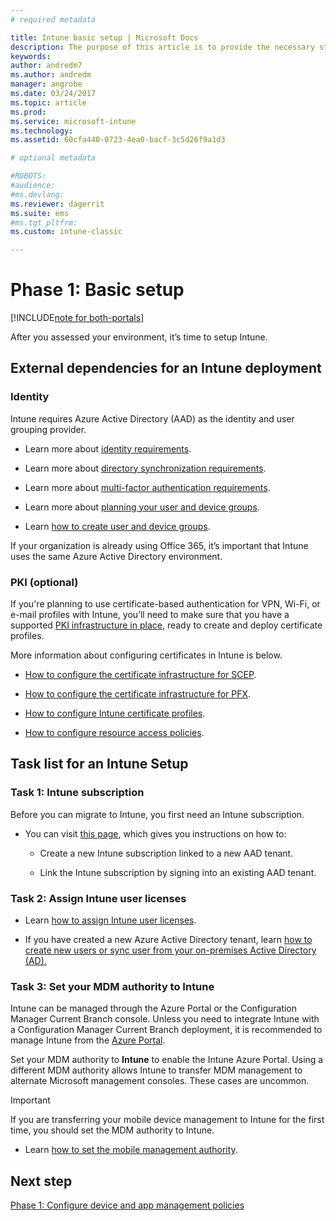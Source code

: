 ```yaml
---
# required metadata

title: Intune basic setup | Microsoft Docs
description: The purpose of this article is to provide the necessary steps to set up Microsoft Intune.
keywords:
author: andredm7
ms.author: andredm
manager: angrobe
ms.date: 03/24/2017
ms.topic: article
ms.prod:
ms.service: microsoft-intune
ms.technology:
ms.assetid: 60cfa440-0723-4ea0-bacf-3c5d26f9a1d3

# optional metadata

#ROBOTS:
#audience:
#ms.devlang:
ms.reviewer: dagerrit
ms.suite: ems
#ms.tgt_pltfrm:
ms.custom: intune-classic

---
```


# Phase 1: Basic setup

[!INCLUDE[note for both-portals](../includes/note-for-both-portals.md)]

After you assessed your environment, it’s time to setup Intune.

## External dependencies for an Intune deployment

### Identity

Intune requires Azure Active Directory (AAD) as the identity and user grouping provider.

-   Learn more about [identity requirements](https://docs.microsoft.com/active-directory/active-directory-hybrid-identity-design-considerations-overview#design-considerations-overview).

-   Learn more about [directory synchronization requirements](https://docs.microsoft.com/active-directory/active-directory-hybrid-identity-design-considerations-directory-sync-requirements).

-   Learn more about [multi-factor authentication requirements](https://docs.microsoft.com/active-directory/active-directory-hybrid-identity-design-considerations-multifactor-auth-requirements).

-   Learn more about [planning your user and device groups](https://docs.microsoft.com/intune/deploy-use/plan-your-user-and-device-groups).

-   Learn [how to create user and device groups](https://docs.microsoft.com//intune/deploy-use/use-groups-to-manage-users-and-devices-with-microsoft-intune).

If your organization is already using Office 365, it’s important that Intune uses the same Azure Active Directory environment.

### PKI (optional)

If you're planning to use certificate-based authentication for VPN, Wi-Fi, or e-mail profiles with Intune, you’ll need to make sure that you have a supported [PKI infrastructure in place](https://docs.microsoft.com/intune/deploy-use/secure-resource-access-with-certificate-profiles), ready to create and deploy certificate profiles.

More information about configuring certificates in Intune is below.

-   [How to configure the certificate infrastructure for SCEP](https://docs.microsoft.com/intune/deploy-use/configure-certificate-infrastructure-for-scep).

-   [How to configure the certificate infrastructure for PFX](https://docs.microsoft.com/intune/deploy-use/configure-certificate-infrastructure-for-pfx).

-   [How to configure Intune certificate profiles](file:///C:/intune/deploy-use/https://docs.microsoft.com/intune/deploy-use/configure-intune-certificate-profiles).

-   [How to configure resource access policies](https://docs.microsoft.com/intune/deploy-use/enable-access-to-company-resources-with-microsoft-intune).

## Task list for an Intune Setup

### Task 1: Intune subscription

Before you can migrate to Intune, you first need an Intune subscription.

-   You can visit [this page](https://portal.office.com/Signup/Signup.aspx?OfferId=40BE278A-DFD1-470a-9EF7-9F2596EA7FF9&dl=INTUNE_A&ali=1#0), which gives you instructions on how to:

    -   Create a new Intune subscription linked to a new AAD tenant.

    -   Link the Intune subscription by signing into an existing AAD tenant.

### Task 2: Assign Intune user licenses

-   Learn [how to assign Intune user licenses](https://docs.microsoft.com/intune/get-started/start-with-a-paid-subscription-to-microsoft-intune-step-4).

-   If you have created a new Azure Active Directory tenant, learn [how to create new users or sync user from your on-premises Active Directory (AD).](https://docs.microsoft.com/azure/active-directory/connect/active-directory-aadconnect)

### Task 3: Set your MDM authority to Intune

Intune can be managed through the Azure Portal or the Configuration Manager Current Branch console. Unless you need to integrate Intune with a Configuration Manager Current Branch deployment, it is recommended to manage Intune from the [Azure Portal](https://portal.azure.com).

Set your MDM authority to **Intune** to enable the Intune Azure Portal. Using a different MDM authority allows Intune to transfer MDM management to alternate Microsoft management consoles. These cases are uncommon.

> [!IMPORTANT]
> If you are transferring your mobile device management to Intune for the first time, you should set the MDM authority to Intune.

-   Learn [how to set the mobile management authority](https://docs.microsoft.com/intune/deploy-use/prerequisites-for-enrollment#step-2-set-mdm-authority).

## Next step

[Phase 1: Configure device and app management policies](https://docs.microsoft.com/intune/plan-design/migration-phase1-configure-device-and-app-management-policies)

